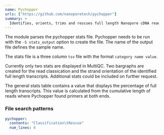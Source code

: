 ```yaml
---
name: Pychopper
urls: ["https://github.com/nanoporetech/pychopper"]
summary: >
  Identifies, orients, trims and rescues full length Nanopore cDNA reads. Can also rescue fused reads
---
```


<!--
~~~~~ DO NOT EDIT ~~~~~
This file is autogenerated from the MultiQC module python docstring.
Do not edit the markdown, it will be overwritten.

File path for the source of this content: multiqc/modules/pychopper/pychopper.py
~~~~~~~~~~~~~~~~~~~~~~~
-->

The module parses the pychopper stats file. Pychopper needs to be run with the `-S stats_output` option to create the file. The name of the output file defines the sample name.

The stats file is a three column `tsv` file with the format `category name value`.

Currently only two stats are displayed in MultiQC. Two bargraphs are created for the read classication and the strand orientation of the identified full length transcripts. Additional stats could be included on further request.

The general stats table contains a value that displays the percentage of full length transcripts. This value is calculated from the cumulative length of reads where Pychopper found primers at both ends.

### File search patterns

```yaml
pychopper:
  contents: "Classification\tRescue"
  num_lines: 6
```
